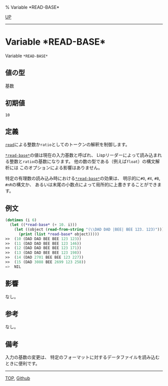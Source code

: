 % Variable \*READ-BASE\*

[UP](23.2.html)  

---

# Variable **\*READ-BASE\***


Variable `*READ-BASE*`


## 値の型

基数


## 初期値

`10`


## 定義

[`read`](23.2.read.html)による整数か`ratio`としてのトークンの解釈を制御します。

[`*read-base*`](23.2.read-base.html)の値は現在の入力基数と呼ばれ、
Lispリーダーによって読み込まれる整数と`ratio`の基数になります。
他の数の型である（例えば`float`）の構文解析には
このオプションによる影響はありません。

特定の有理数の読み込み時における[`*read-base*`](23.2.read-base.html)の効果は、
明示的に`#O`, `#X`, `#B`, `#nR`の構文か、
あるいは末尾の小数点によって局所的に上書きすることができます。


## 例文

```lisp
(dotimes (i 6)
  (let ((*read-base* (+ 10. i)))
    (let ((object (read-from-string "(\\DAD DAD |BEE| BEE 123. 123)")))
      (print (list *read-base* object)))))
>>  (10 (DAD DAD BEE BEE 123 123))
>>  (11 (DAD DAD BEE BEE 123 146))
>>  (12 (DAD DAD BEE BEE 123 171))
>>  (13 (DAD DAD BEE BEE 123 198))
>>  (14 (DAD 2701 BEE BEE 123 227))
>>  (15 (DAD 3088 BEE 2699 123 258))
=>  NIL
```


## 影響

なし。


## 参考

なし。


## 備考

入力の基数の変更は、
特定のフォーマットに対するデータファイルを読み込むときに便利です。


---
[TOP](index.html),  [Github](https://github.com/nptcl/npt-japanese)

